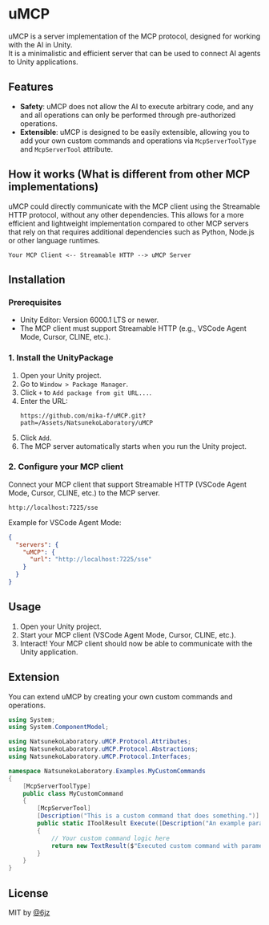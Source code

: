 # uMCP

uMCP is a server implementation of the MCP protocol, designed for working with the AI in Unity.  
It is a minimalistic and efficient server that can be used to connect AI agents to Unity applications.

## Features

- **Safety**: uMCP does not allow the AI ​​to execute arbitrary code, and any and all operations can only be performed through pre-authorized operations.
- **Extensible**: uMCP is designed to be easily extensible, allowing you to add your own custom commands and operations via `McpServerToolType` and `McpServerTool` attribute.

## How it works (What is different from other MCP implementations)

uMCP could directly communicate with the MCP client using the Streamable HTTP protocol, without any other dependencies.
This allows for a more efficient and lightweight implementation compared to other MCP servers that rely on that requires additional dependencies such as Python, Node.js or other language runtimes.

```plain
Your MCP Client <-- Streamable HTTP --> uMCP Server
```

## Installation

### Prerequisites

- Unity Editor: Version 6000.1 LTS or newer.
- The MCP client must support Streamable HTTP (e.g., VSCode Agent Mode, Cursor, CLINE, etc.).

### 1. Install the UnityPackage

1. Open your Unity project.
2. Go to `Window > Package Manager`.
3. Click `+` to `Add package from git URL...`.
4. Enter the URL:
   ```
   https://github.com/mika-f/uMCP.git?path=/Assets/NatsunekoLaboratory/uMCP
   ```
5. Click `Add`.
6. The MCP server automatically starts when you run the Unity project.

### 2. Configure your MCP client

Connect your MCP client that support Streamable HTTP (VSCode Agent Mode, Cursor, CLINE, etc.) to the MCP server.

```
http://localhost:7225/sse
```

Example for VSCode Agent Mode:

```json
{
  "servers": {
    "uMCP": {
      "url": "http://localhost:7225/sse"
    }
  }
}
```

## Usage

1. Open your Unity project.
2. Start your MCP client (VSCode Agent Mode, Cursor, CLINE, etc.).
3. Interact! Your MCP client should now be able to communicate with the Unity application.

## Extension

You can extend uMCP by creating your own custom commands and operations.

```csharp
using System;
using System.ComponentModel;

using NatsunekoLaboratory.uMCP.Protocol.Attributes;
using NatsunekoLaboratory.uMCP.Protocol.Abstractions;
using NatsunekoLaboratory.uMCP.Protocol.Interfaces;

namespace NatsunekoLaboratory.Examples.MyCustomCommands
{
    [McpServerToolType]
    public class MyCustomCommand
    {
        [McpServerTool]
        [Description("This is a custom command that does something.")]
        public static IToolResult Execute([Description("An example parameter for the custom command.")] string exampleParameter)
        {
            // Your custom command logic here
            return new TextResult($"Executed custom command with parameter: {exampleParameter}");
        }
    }
}
```

## License

MIT by [@6jz](https://twitter.com/6jz)
